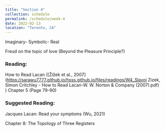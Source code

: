 ```yaml
---
title: "Section 4"
collection: schedule
permalink: /schedule/week-4
date: 2022-02-13
location: "Toronto, CA"
---
```



Imaginary- Symbolic- Real

Freud on the topic of love (Beyond the Pleasure Principle?)

### Reading: 
How to Read Lacan ([Žižek et al., 2007](https://sarawu7777.github.io/hsss.github.io/files/readings/W4_Slavoj Zizek, Simon Critchley - How to Read Lacan-W. W. Norton & Company (2007).pdf)
) Chapter 5 (Page 79-90)


### Suggested Reading:

Jacques Lacan: Read your symptoms (Wu, 2021) 

Chapter 8: The Topology of Three Registers


